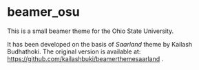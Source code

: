 # beamer_osu

This is a small beamer theme for the Ohio State University.


It has been developed on the basis of *Saarland* theme by Kailash Budhathoki. The original version is available at: https://github.com/kailashbuki/beamerthemesaarland .
